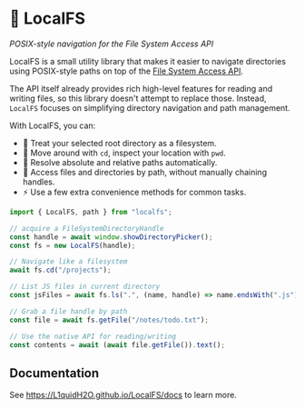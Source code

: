 # 📂 LocalFS
_POSIX-style navigation for the File System Access API_

LocalFS is a small utility library that makes it easier to navigate directories using POSIX-style paths on top of the [File System Access API](https://developer.mozilla.org/en-US/docs/Web/API/File_System_API).

The API itself already provides rich high-level features for reading and writing files, so this library doesn't attempt to replace those. Instead, `LocalFS` focuses on simplifying directory navigation and path management.

With LocalFS, you can:
- 🌳 Treat your selected root directory as a filesystem.
- 📌 Move around with `cd`, inspect your location with `pwd`.
- 🧭 Resolve absolute and relative paths automatically.
- 📄 Access files and directories by path, without manually chaining handles.
- ⚡ Use a few extra convenience methods for common tasks.

```ts
import { LocalFS, path } from "localfs";

// acquire a FileSystemDirectoryHandle
const handle = await window.showDirectoryPicker();
const fs = new LocalFS(handle);

// Navigate like a filesystem
await fs.cd("/projects");

// List JS files in current directory
const jsFiles = await fs.ls(".", (name, handle) => name.endsWith(".js"));

// Grab a file handle by path
const file = await fs.getFile("/notes/todo.txt");

// Use the native API for reading/writing
const contents = await (await file.getFile()).text();
```

## Documentation
See https://L1quidH2O.github.io/LocalFS/docs to learn more.
